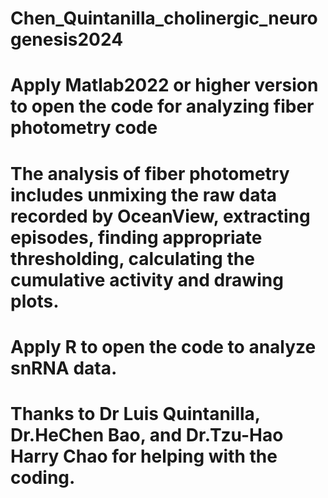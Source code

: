 # Chen_Quintanilla_cholinergic_neurogenesis2024
# Apply Matlab2022 or higher version to open the code for analyzing fiber photometry code
# The analysis of fiber photometry includes unmixing the raw data recorded by OceanView, extracting episodes, finding appropriate thresholding, calculating the cumulative activity and drawing plots.
# Apply R to open the code to analyze snRNA data.
# Thanks to Dr Luis Quintanilla, Dr.HeChen Bao, and  Dr.Tzu-Hao Harry Chao for helping with the coding.
